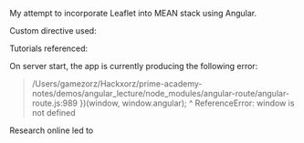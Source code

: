 My attempt to incorporate Leaflet into MEAN stack using Angular. 

Custom directive used: 
[]()

Tutorials referenced: 
[]()
[]()
[]()

On server start, the app is currently producing the following error: 
>/Users/gamezorz/Hackxorz/prime-academy-notes/demos/angular_lecture/node_modules/angular-route/angular-route.js:989
>})(window, window.angular);
>   ^
>ReferenceError: window is not defined

Research online led to 